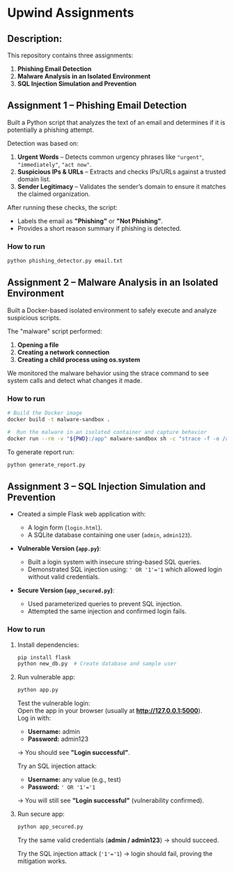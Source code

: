 # Upwind Assignments

## Description:
This repository contains three assignments:  
1. **Phishing Email Detection**  
2. **Malware Analysis in an Isolated Environment**  
3. **SQL Injection Simulation and Prevention**  


## Assignment 1 – Phishing Email Detection

Built a Python script that analyzes the text of an email and determines if it is potentially a phishing attempt.  

Detection was based on:  
1. **Urgent Words** – Detects common urgency phrases like `"urgent"`, `"immediately"`, `"act now"`.  
2. **Suspicious IPs & URLs** – Extracts and checks IPs/URLs against a trusted domain list.  
3. **Sender Legitimacy** – Validates the sender’s domain to ensure it matches the claimed organization.  

After running these checks, the script:  
- Labels the email as **"Phishing"** or **"Not Phishing"**.  
- Provides a short reason summary if phishing is detected.  

### How to run
```bash
python phishing_detector.py email.txt
```



## Assignment 2 – Malware Analysis in an Isolated Environment

Built a Docker-based isolated environment to safely execute and analyze suspicious scripts.  

The "malware" script performed:  
1. **Opening a file** 
2. **Creating a network connection** 
3. **Creating a child process using os.system**

We monitored the malware behavior using the strace command to see system calls and detect what changes it made.

### How to run
```bash
# Build the Docker image
docker build -t malware-sandbox .
```
```bash
#  Run the malware in an isolated container and capture behavior
docker run --rm -v "${PWD}:/app" malware-sandbox sh -c "strace -f -o /app/trace.log python -u /app/malware.py"

```
To generate report run:
```bash
python generate_report.py

```


## Assignment 3 – SQL Injection Simulation and Prevention

- Created a simple Flask web application with:  
  - A login form (`login.html`).  
  - A SQLite database containing one user (`admin`, `admin123`).  

- **Vulnerable Version (`app.py`)**:  
  - Built a login system with insecure string-based SQL queries.  
  - Demonstrated SQL injection using: `' OR '1'='1` which allowed login without valid credentials.  

- **Secure Version (`app_secured.py`)**:  
  - Used parameterized queries to prevent SQL injection.  
  - Attempted the same injection and confirmed login fails.  

### How to run

1. Install dependencies:
    ```bash
    pip install flask
    python new_db.py  # Create database and sample user
    ```

2. Run vulnerable app:
    ```bash
    python app.py
    ```
    Test the vulnerable login:  
    Open the app in your browser (usually at **http://127.0.0.1:5000**).  
    Log in with:  
    - **Username:** admin  
    - **Password:** admin123  

    → You should see **"Login successful"**.  

    Try an SQL injection attack:  
    - **Username:** any value (e.g., test)  
    - **Password:** `' OR '1'='1
`  

    → You will still see **"Login successful"** (vulnerability confirmed).  

3. Run secure app:
    ```bash
    python app_secured.py
    ```
    Try the same valid credentials (**admin / admin123**) → should succeed.  

    Try the SQL injection attack (`'1'='1`) → login should fail, proving the mitigation works.  


